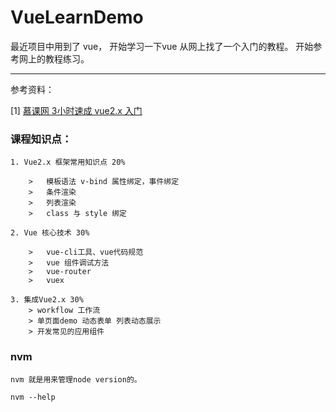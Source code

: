# VueLearnDemo

最近项目中用到了 vue， 开始学习一下vue 从网上找了一个入门的教程。
开始参考网上的教程练习。

---


参考资料：

[1] [慕课网 3小时速成 vue2.x  入门](https://www.imooc.com/video/18551/0。)

### 课程知识点：

    1. Vue2.x 框架常用知识点 20%
        
        >   模板语法 v-bind 属性绑定，事件绑定
        >   条件渲染 
        >   列表渲染
        >   class 与 style 绑定
        
    2. Vue 核心技术 30%
    
        >   vue-cli工具、vue代码规范
        >   vue 组件调试方法
        >   vue-router
        >   vuex
        
    3. 集成Vue2.x 30%
        > workflow 工作流
        > 单页面demo 动态表单 列表动态展示
        > 开发常见的应用组件
        
        

### nvm

    nvm 就是用来管理node version的。
    
    nvm --help 
         
    